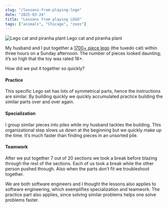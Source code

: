 ```yaml
---
slug: "/lessons-from-playing-lego"
date: "2025-03-24"
title: "Lessons from playing LEGO"
tags: ["animals", "Chicago", "zoos"]
---
```


<img src='/legos.png' alt='Lego cat and piranha plant' />
<span>Lego cat and piranha plant</span>

My husband and I put together a [1700+ piece lego](https://www.lego.com/en-us/product/tuxedo-cat-21349) (the tuxedo cat) within three hours on a Sunday afternoon. The number of pieces looked daunting; it’s so high that the toy was rated 18+.

How did we put it together so quickly?

#### Practice

This specific Lego set has lots of symmetrical parts, hence the instructions are similar. By building quickly we quickly accumulated practice building the similar parts over and over again.

#### Specialization

I group similar pieces into piles while my husband tackles the building. This organizational step slows us down at the beginning but we quickly make up the time. It’s much faster than finding pieces in an unsorted pile.

#### Teamwork

After we put together 7 out of 20 sections we took a break before blazing through the rest of the sections. Each of us took a break while the other person pushed through. Also when the parts don’t fit we troubleshoot together.

We are both software engineers and I thought the lessons also applies to software engineering, which exemplifies specialization and teamwork. The practice part also applies, since solving similar problems helps one solve problems faster.
